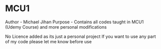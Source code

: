 # MCU1
Author - Michael Jihan
Purpose - Contains all codes taught in MCU1 (Udemy Course) and more personal modifications

No Licence added as its just a personal project
If you want to use any part of my code please let me know before use
